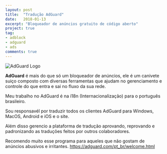 ```yaml
---
layout: post
title:  "Tradução AdGuard"
date:   2018-01-13
excerpt: "Bloqueador de anúncios gratuito de código aberto"
project: true
tag:
- adblock 
- adguard
- ads
comments: true
---
```

![AdGuard Logo](https://github.com/ialexsilva/ialexsilva.github.io/raw/master/assets/img/adguard_logo.png)    

**AdGuard** é mais do que só um bloqueador de anúncios, ele é um canivete suiço composto com diversas ferramentas que ajudam no gerenciamento e controle do que entra e sai no fluxo da sua rede.

Meu trabalho no AdGuard é na i18n (Internacionalização) para o português brasileiro. 

Sou responsavél por traduzir todos os clientes AdGuard para Windows, MacOS, Android e iOS e o site.

Além disso gerencio a plataforma de tradução aprovando, reprovando e padronizando as traduções feitos por outros colaboradores.

Recomendo muito esse programa para aqueles que não gostam de anúncios abusivos e irritantes. https://adguard.com/pt_br/welcome.html

